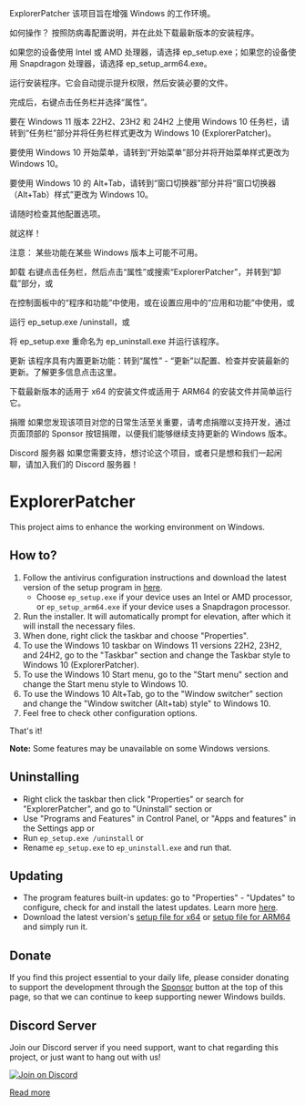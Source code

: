 ExplorerPatcher
该项目旨在增强 Windows 的工作环境。

如何操作？
按照防病毒配置说明，并在此处下载最新版本的安装程序。

如果您的设备使用 Intel 或 AMD 处理器，请选择 ep_setup.exe；如果您的设备使用 Snapdragon 处理器，请选择 ep_setup_arm64.exe。

运行安装程序。它会自动提示提升权限，然后安装必要的文件。

完成后，右键点击任务栏并选择“属性”。

要在 Windows 11 版本 22H2、23H2 和 24H2 上使用 Windows 10 任务栏，请转到“任务栏”部分并将任务栏样式更改为 Windows 10 (ExplorerPatcher)。

要使用 Windows 10 开始菜单，请转到“开始菜单”部分并将开始菜单样式更改为 Windows 10。

要使用 Windows 10 的 Alt+Tab，请转到“窗口切换器”部分并将“窗口切换器（Alt+Tab）样式”更改为 Windows 10。

请随时检查其他配置选项。

就这样！

注意： 某些功能在某些 Windows 版本上可能不可用。

卸载
右键点击任务栏，然后点击“属性”或搜索“ExplorerPatcher”，并转到“卸载”部分，或

在控制面板中的“程序和功能”中使用，或在设置应用中的“应用和功能”中使用，或

运行 ep_setup.exe /uninstall，或

将 ep_setup.exe 重命名为 ep_uninstall.exe 并运行该程序。

更新
该程序具有内置更新功能：转到“属性” - “更新”以配置、检查并安装最新的更新。了解更多信息点击这里。

下载最新版本的适用于 x64 的安装文件或适用于 ARM64 的安装文件并简单运行它。

捐赠
如果您发现该项目对您的日常生活至关重要，请考虑捐赠以支持开发，通过页面顶部的 Sponsor 按钮捐赠，以便我们能够继续支持更新的 Windows 版本。

Discord 服务器
如果您需要支持，想讨论这个项目，或者只是想和我们一起闲聊，请加入我们的 Discord 服务器！

# ExplorerPatcher

This project aims to enhance the working environment on Windows.

## How to?

1. Follow the antivirus configuration instructions and download the latest version of the setup program in [here](https://github.com/valinet/ExplorerPatcher/releases/latest).
   * Choose `ep_setup.exe` if your device uses an Intel or AMD processor, or `ep_setup_arm64.exe` if your device uses a Snapdragon processor.
1. Run the installer. It will automatically prompt for elevation, after which it will install the necessary files.
1. When done, right click the taskbar and choose "Properties".
1. To use the Windows 10 taskbar on Windows 11 versions 22H2, 23H2, and 24H2, go to the "Taskbar" section and change the Taskbar style to Windows 10 (ExplorerPatcher).
1. To use the Windows 10 Start menu, go to the "Start menu" section and change the Start menu style to Windows 10.
1. To use the Windows 10 Alt+Tab, go to the "Window switcher" section and change the "Window switcher (Alt+tab) style" to Windows 10.
1. Feel free to check other configuration options.

That's it!

**Note:** Some features may be unavailable on some Windows versions.

## Uninstalling

* Right click the taskbar then click "Properties" or search for "ExplorerPatcher", and go to "Uninstall" section or
* Use "Programs and Features" in Control Panel, or "Apps and features" in the Settings app or
* Run `ep_setup.exe /uninstall` or
* Rename `ep_setup.exe` to `ep_uninstall.exe` and run that.

## Updating

* The program features built-in updates: go to "Properties" - "Updates" to configure, check for and install the latest updates. Learn more [here](https://github.com/valinet/ExplorerPatcher/wiki/Configure-updates).
* Download the latest version's [setup file for x64](https://github.com/valinet/ExplorerPatcher/releases/latest/download/ep_setup.exe) or [setup file for ARM64](https://github.com/valinet/ExplorerPatcher/releases/latest/download/ep_setup_arm64.exe) and simply run it.

## Donate

If you find this project essential to your daily life, please consider donating to support the development through the [Sponsor](https://github.com/valinet/ExplorerPatcher?sponsor) button at the top of this page, so that we can continue to keep supporting newer Windows builds.

## Discord Server

Join our Discord server if you need support, want to chat regarding this project, or just want to hang out with us!

[![Join on Discord](https://discordapp.com/api/guilds/1155912047897350204/widget.png?style=shield)](https://discord.gg/gsPcfqHTD2)

[Read more](https://github.com/valinet/ExplorerPatcher/wiki)
